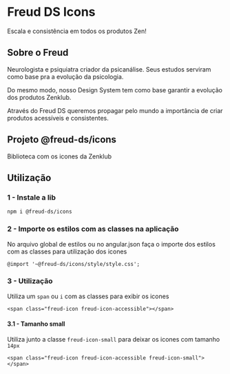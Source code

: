 # Freud DS Icons
Escala e consistência em todos os produtos Zen!

## Sobre o Freud
Neurologista e psiquiatra criador da psicanálise. Seus estudos serviram como base pra a evolução da psicologia.

Do mesmo modo, nosso Design System tem como base garantir a evolução dos produtos Zenklub.

Através do Freud DS queremos propagar pelo mundo a importância de criar produtos acessíveis e consistentes.

## Projeto @freud-ds/icons
Biblioteca com os icones da Zenklub


## Utilização

### 1 - Instale a lib
```
npm i @freud-ds/icons
```

### 2 - Importe os estilos com as classes na aplicação
No arquivo global de estilos ou no angular.json faça o importe dos estilos com as classes para utilização dos icones
```
@import '~@freud-ds/icons/style/style.css';
```

### 3 - Utilização

Utiliza um `span` ou `i` com as classes para exibir os icones
```
<span class="freud-icon freud-icon-accessible"></span>
```

#### 3.1 - Tamanho small

Utiliza junto a classe `freud-icon-small` para deixar os icones com tamanho `14px`
```
<span class="freud-icon freud-icon-accessible freud-icon-small"></span>
```

